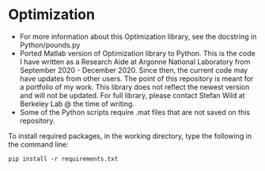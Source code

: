 # Optimization
* For more information about this Optimization library, see the docstring in Python/pounds.py
* Ported Matlab version of Optimization library to Python. This is the code I have written as a Research Aide at Argonne National Laboratory from September 2020 - December 2020. Since then, the current code may have updates from other users. The point of this repository is meant for a portfolio of my work. This library does not reflect the newest version and will not be updated. For full library, please contact Stefan Wild at Berkeley Lab @ the time of writing.
* Some of the Python scripts require .mat files that are not saved on this repository.

To install required packages, in the working directory, type the following in the command line:

```
pip install -r requirements.txt
```

